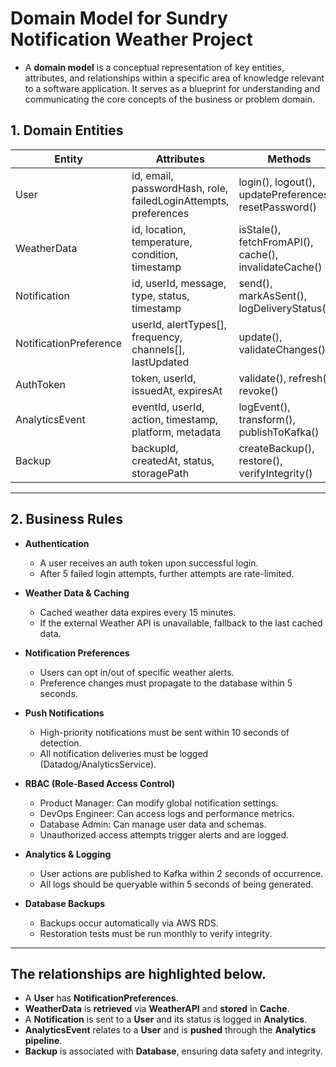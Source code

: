 # Domain Model for Sundry Notification Weather Project 

- A **domain model** is a conceptual representation of key entities, attributes, and relationships within a specific area of knowledge relevant to a software application.
  It serves as a blueprint for understanding and communicating the core concepts of the business or problem domain.

## 1. Domain Entities 

| Entity               | Attributes                                                                 | Methods                                                                                 | Relationships                                                   |
|----------------------|----------------------------------------------------------------------------|------------------------------------------------------------------------------------------|------------------------------------------------------------------|
| User                 | id, email, passwordHash, role, failedLoginAttempts, preferences            | login(), logout(), updatePreferences(), resetPassword()                                 | Authenticates via AuthenticationService; has NotificationPreferences |
| WeatherData          | id, location, temperature, condition, timestamp                            | isStale(), fetchFromAPI(), cache(), invalidateCache()                                   | Retrieved via WeatherAPI; cached in Cache                       |
| Notification         | id, userId, message, type, status, timestamp                               | send(), markAsSent(), logDeliveryStatus()                                               | Sent to User; delivered via NotificationService                 |
| NotificationPreference | userId, alertTypes[], frequency, channels[], lastUpdated                  | update(), validateChanges()                                                             | Belongs to User; stored in Database                             |
| AuthToken            | token, userId, issuedAt, expiresAt                                         | validate(), refresh(), revoke()                                                         | Issued by AuthenticationService                                 |
| AnalyticsEvent       | eventId, userId, action, timestamp, platform, metadata                     | logEvent(), transform(), publishToKafka()                                               | Ingested by Analytics Pipeline                                  |
| Backup               | backupId, createdAt, status, storagePath                                   | createBackup(), restore(), verifyIntegrity()                                            | Related to Database                                              |

---

## 2. Business Rules

- **Authentication**
  - A user receives an auth token upon successful login.
  - After 5 failed login attempts, further attempts are rate-limited.

- **Weather Data & Caching**
  - Cached weather data expires every 15 minutes.
  - If the external Weather API is unavailable, fallback to the last cached data.

- **Notification Preferences**
  - Users can opt in/out of specific weather alerts.
  - Preference changes must propagate to the database within 5 seconds.

- **Push Notifications**
  - High-priority notifications must be sent within 10 seconds of detection.
  - All notification deliveries must be logged (Datadog/AnalyticsService).

- **RBAC (Role-Based Access Control)**
  - Product Manager: Can modify global notification settings.
  - DevOps Engineer: Can access logs and performance metrics.
  - Database Admin: Can manage user data and schemas.
  - Unauthorized access attempts trigger alerts and are logged.

- **Analytics & Logging**
  - User actions are published to Kafka within 2 seconds of occurrence.
  - All logs should be queryable within 5 seconds of being generated.

- **Database Backups**
  - Backups occur automatically via AWS RDS.
  - Restoration tests must be run monthly to verify integrity.

---

## The relationships are highlighted below.

- A **User** has **NotificationPreferences**.
- **WeatherData** is **retrieved** via **WeatherAPI** and **stored** in **Cache**.
- A **Notification** is sent to a **User** and its status is logged in **Analytics**.
- **AnalyticsEvent** relates to a **User** and is **pushed** through the **Analytics pipeline**.
- **Backup** is associated with **Database**, ensuring data safety and integrity.
